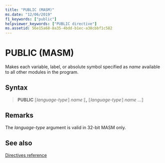 ```yaml
---
title: "PUBLIC (MASM)"
ms.date: "12/06/2019"
f1_keywords: ["public"]
helpviewer_keywords: ["PUBLIC directive"]
ms.assetid: 56e15a68-8a35-4bdd-b1ec-a38cbbf1c582
---
```

# PUBLIC (MASM)

Makes each variable, label, or absolute symbol specified as *name* available to all other modules in the program.

## Syntax

> **PUBLIC** ⟦*language-type*⟧ *name* ⟦__,__ ⟦*language-type*⟧ *name* ...⟧

## Remarks

The *language-type* argument is valid in 32-bit MASM only.

## See also

[Directives reference](../../assembler/masm/directives-reference.md)
